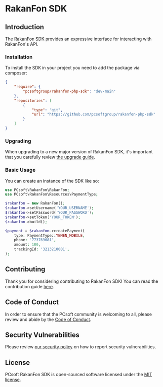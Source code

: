 # RakanFon SDK

## Introduction

The [RakanFon](http://rakan.rakanfon.com:9099) SDK provides an expressive interface for interacting with RakanFon's API.

### Installation

To install the SDK in your project you need to add the package via composer:

```json
{
    "require": {
        "pcsoftgroup/rakanfon-php-sdk": "dev-main"
    },
    "repositories": [
        {
            "type": "git",
            "url": "https://github.com/pcsoftgroup/rakanfon-php-sdk"
        }
    ]
}
```

### Upgrading

When upgrading to a new major version of RakanFon SDK, it's important that you carefully review [the upgrade guide](https://github.com/pcsoftgroup/rakanfon-php-sdk/blob/main/UPGRADE.md).

### Basic Usage

You can create an instance of the SDK like so:

```php
use PCsoft\RakanFon\RakanFon;
use PCsoft\RakanFon\Resources\PaymentType;

$rakanfon = new RakanFon();
$rakanfon->setUsername('YOUR_USERNAME');
$rakanfon->setPassword('YOUR_PASSWORD');
$rakanfon->setToken('YOUR_TOKEN');
$rakanfon->build();

$payment = $rakanfon->createPayment(
    type: PaymentType::YEMEN_MOBILE,
    phone: '773769681',
    amount: 100,
    trackingId: '3213210001',
);
```

## Contributing

Thank you for considering contributing to RakanFon SDK! You can read the contribution guide [here](.github/CONTRIBUTING.md).

## Code of Conduct

In order to ensure that the PCsoft community is welcoming to all, please review and abide by the [Code of Conduct](https://pcsoftgroup.com/docs/contributions#code-of-conduct).

## Security Vulnerabilities

Please review [our security policy](https://github.com/pcsoftgroup/rakanfon-php-sdk/security/policy) on how to report security vulnerabilities.

## License

PCsoft RakanFon SDK is open-sourced software licensed under the [MIT license](LICENSE.md).
